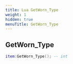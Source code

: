 ```yaml
---
title: Lua GetWorn_Type
weight: 1
hidden: true
menuTitle: GetWorn_Type
---
```

## GetWorn_Type
```lua
item:GetWorn_Type(); -- int
```